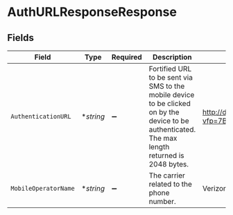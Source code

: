 # AuthURLResponseResponse


## Fields

| Field                                                                                                                                            | Type                                                                                                                                             | Required                                                                                                                                         | Description                                                                                                                                      | Example                                                                                                                                          |
| ------------------------------------------------------------------------------------------------------------------------------------------------ | ------------------------------------------------------------------------------------------------------------------------------------------------ | ------------------------------------------------------------------------------------------------------------------------------------------------ | ------------------------------------------------------------------------------------------------------------------------------------------------ | ------------------------------------------------------------------------------------------------------------------------------------------------ |
| `AuthenticationURL`                                                                                                                              | **string*                                                                                                                                        | :heavy_minus_sign:                                                                                                                               | Fortified URL to be sent via SMS to the mobile device to be clicked on by the device to be authenticated. The max length returned is 2048 bytes. | http://device.payfone.com/cAuth?vfp=7BkGapm9                                                                                                     |
| `MobileOperatorName`                                                                                                                             | **string*                                                                                                                                        | :heavy_minus_sign:                                                                                                                               | The carrier related to the phone number.                                                                                                         | Verizon                                                                                                                                          |